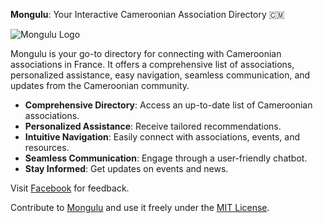 **Mongulu**: Your Interactive Cameroonian Association Directory 🇨🇲

![Mongulu Logo](https://avatars.githubusercontent.com/u/79483730?s=200&v=4)

Mongulu is your go-to directory for connecting with Cameroonian associations in France. It offers a comprehensive list of associations, personalized assistance, easy navigation, seamless communication, and updates from the Cameroonian community.

- **Comprehensive Directory**: Access an up-to-date list of Cameroonian associations.
- **Personalized Assistance**: Receive tailored recommendations.
- **Intuitive Navigation**: Easily connect with associations, events, and resources.
- **Seamless Communication**: Engage through a user-friendly chatbot.
- **Stay Informed**: Get updates on events and news.

Visit [Facebook](https://www.facebook.com/CollectifMongulu/) for feedback.

Contribute to [Mongulu](https://github.com/mongulu-cm/tchoung-te) and use it freely under the [MIT License](https://github.com/mongulu-cm/tchoung-te/blob/main/LICENSE).